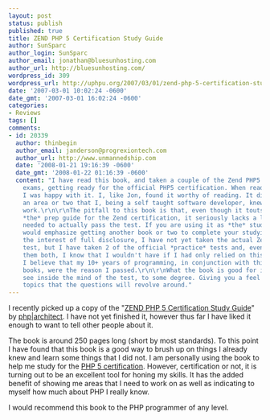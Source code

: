 ```yaml
---
layout: post
status: publish
published: true
title: ZEND PHP 5 Certification Study Guide
author: SunSparc
author_login: SunSparc
author_email: jonathan@bluesunhosting.com
author_url: http://bluesunhosting.com/
wordpress_id: 309
wordpress_url: http://uphpu.org/2007/03/01/zend-php-5-certification-study-guide/
date: '2007-03-01 10:02:24 -0600'
date_gmt: '2007-03-01 16:02:24 -0600'
categories:
- Reviews
tags: []
comments:
- id: 20339
  author: thinbegin
  author_email: janderson@progrexiontech.com
  author_url: http://www.unmannedship.com
  date: '2008-01-21 19:16:39 -0600'
  date_gmt: '2008-01-22 01:16:39 -0600'
  content: "I have read this book, and taken a couple of the Zend PHP5 *prectice*
    exams, getting ready for the official PHP5 certification. When reading the book,
    I was happy with it. I, like Jon, found it worthy of reading. It did highlight
    an area or two that I, being a self taught software developer, knew that I needed
    work.\r\n\r\nThe pitfall to this book is that, even though it touts its self as
    *the* prep guide for the Zend certification, it seriously lacks a lot of the info
    needed to actually pass the test. If you are using it as *the* study guide, I
    would emphasize getting another book or two to complete your studying.\r\n\r\nIn
    the interest of full disclosure, I have not yet taken the actual Zend PHP5 certification
    test, but I have taken 2 of the official *practice* tests and, even though I passed
    them both, I know that I wouldn't have if I had only relied on this one book.
    I believe that my 10+ years of programming, in conjunction with this, and other
    books, were the reason I passed.\r\n\r\nWhat the book is good for is letting you
    see inside the mind of the test, to some degree. Giving you a feel for the various
    topics that the questions will revolve around."
---
```

<p>I recently picked up a copy of the "<a href="http://www.phparch.com/shop_product.php?itemid=135">ZEND PHP 5 Certification Study Guide</a>" by <a href="http://phparch.com/">php|architect</a>.  I have not yet finished it, however thus far I have liked it enough to want to tell other people about it.</p>
<p>The book is around 250 pages long (short by most standards).  To this point I have found that this book is a good way to brush up on things I already knew and learn some things that I did not.  I am personally using the book to help me study for the <a href="http://www.zend.com/education/zend_php_certification">PHP 5 certification</a>.  However, certification or not, it is turning out to be an excellent tool for honing my skills.  It has the added benefit of showing me areas that I need to work on as well as indicating to myself how much about PHP I really know.</p>
<p>I would recommend this book to the PHP programmer of any level.</p>
